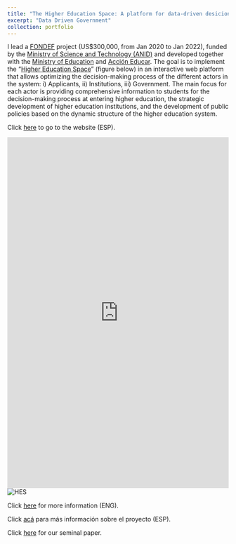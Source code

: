 ```yaml
---
title: "The Higher Education Space: A platform for data-driven desicion-making"
excerpt: "Data Driven Government"
collection: portfolio
---
```


I lead a <a href="https://www.conicyt.cl/fondef/2019/01/08/concurso-idea-id-2019/#tab-02" target="_blank">FONDEF</a> project (US$300,000, from Jan 2020 to Jan 2022), funded by the <a href="https://www.anid.cl/" target="_blank">Ministry of Science and Technology (ANID)</a> and developed together with the <a href="https://educacionsuperior.mineduc.cl/" target="_blank">Ministry of Education</a> and <a href="https://accioneducar.cl/" target="_blank">Acción Educar</a>. The goal is to implement the “<a href="https://epjdatascience.springeropen.com/articles/10.1140/epjds/s13688-019-0218-4" target="_blank">Higher Education Space</a>” (figure below) in an interactive web platform that allows optimizing the decision-making process of the different actors in the system: i) Applicants, ii) Institutions, iii) Government. The main focus for each actor is providing comprehensive information to students for the decision-making process at entering higher education, the strategic development of higher education institutions, and the development of public policies based on the dynamic structure of the higher education system.

Click <a href="https://datoslab.cl/hes/index.html" target="_blank">here</a> to go to the website (ESP). 

<iframe width="100%" height="800" src="https://datoslab.cl/hes/index.html" frameborder="0" allowfullscreen></iframe>


<img src="https://crcandia.github.io/crcandiav/files/hes.png" alt="HES">


Click <a href="https://complejidadsocial.udd.cl/2019/news/cics-udd-is-awarded-a-fondef-to-develop-a-platform-that-allows-a-better-decision-in-higher-education/" target="_blank">here</a> for more information (ENG). 

Click <a href="https://dccs.udd.cl/2019/08/28/cics-udd-se-adjudica-fondef-para-desarrollar-plataforma-que-permita-una-mejor-decision-en-la-educacion-superior/" target="_blank">acá</a> para más información sobre el proyecto (ESP). 

Click <a href="https://doi.org/10.1140/epjds/s13688-019-0218-4" target="_blank">here</a> for our seminal paper.
